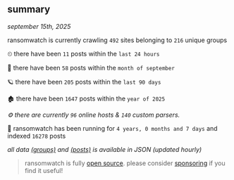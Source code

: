 
## summary
_september 15th, 2025_

ransomwatch is currently crawling `492` sites belonging to `216` unique groups

⏲ there have been `11` posts within the `last 24 hours`

🦈 there have been `58` posts within the `month of september`

🪐 there have been `205` posts within the `last 90 days`

🏚 there have been `1647` posts within the `year of 2025`

_⚙️ there are currently `96` online hosts & `140` custom parsers._

🦕 ransomwatch has been running for `4 years, 0 months and 7 days` and indexed `16278` posts

_all data  [(groups)](http://ransomwhat.telemetry.ltd/groups) and [(posts)](http://ransomwhat.telemetry.ltd/posts) is available in JSON (updated hourly)_

> ransomwatch is fully [open source](https://github.com/joshhighet/ransomwatch#ransomwatch--). please consider [sponsoring](https://github.com/sponsors/joshhighet) if you find it useful!
